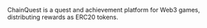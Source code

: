 ChainQuest is a quest and achievement platform for Web3 games, distributing rewards as ERC20 tokens.
